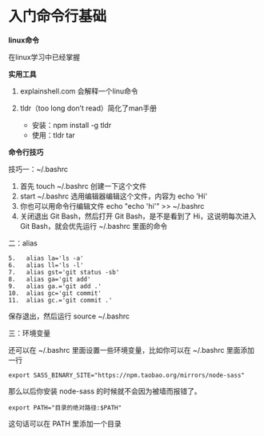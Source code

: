 # 入门命令行基础

**linux命令**

在linux学习中已经掌握

**实用工具**

1. explainshell.com  会解释一个linu命令
2. tldr（too long don’t read）简化了man手册
   
   + 安装：npm install -g tldr
   + 使用：tldr tar


**命令行技巧**

技巧一：~/.bashrc

1. 首先 touch ~/.bashrc 创建一下这个文件
2. start ~/.bashrc 选用编辑器编辑这个文件，内容为 echo 'Hi'
3. 你也可以用命令行编辑文件 echo "echo 'hi'" >> ~/.bashrc
4. 关闭退出 Git Bash，然后打开 Git Bash，是不是看到了 Hi，这说明每次进入 Git Bash，就会优先运行 ~/.bashrc 里面的命令

二：alias

```shell
5.	 alias la='ls -a'
6.	 alias ll='ls -l'
7.	 alias gst='git status -sb'
8.	 alias ga='git add'
9.	 alias ga.='git add .'
10.	 alias gc='git commit'
11.	 alias gc.='git commit .'
```
保存退出，然后运行 source ~/.bashrc

三：环境变量

还可以在 ~/.bashrc 里面设置一些环境变量，比如你可以在 ~/.bashrc 里面添加一行
```shell
export SASS_BINARY_SITE="https://npm.taobao.org/mirrors/node-sass"
```
那么以后你安装 node-sass 的时候就不会因为被墙而报错了。

```shell
export PATH="目录的绝对路径:$PATH"
```
这句话可以在 PATH 里添加一个目录
